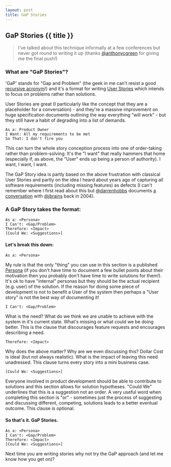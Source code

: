 ```yaml
---
layout: post
title: GaP Stories
---
```

## GaP Stories {{ title }}
> I've talked about this technique informally at a few conferences but never got round to writing it up (thanks [@anthonycgreen](https://twitter.com/anthonycgreen) for giving me the final push!)


### What are "GaP Stories"?

'GaP' stands for "Gap and Problem" (the geek in me can't resist a good [recursive acronym](http://en.wikipedia.org/wiki/Recursive_acronym)!) and it's a format for writing [User Stories](http://www.mountaingoatsoftware.com/agile/user-stories) which intends to focus on problems rather than solutions.

User Stories are great (I particularly like the concept that they are a placeholder for a conversation) - and they're a massive improvement on huge specification documents outlining the way everything "will work" - but they still have a habit of degrading into a list of demands.

    As a: Product Owner
    I Want: All my requirements to be met
    So That: I don't fire you

This can turn the whole story conception process into one of order-taking rather than problem-solving. It's the "I want" that really hammers that home (especially if, as above, the "User" ends up being a person of authority). I want, I want, I want.

The GaP Story idea is partly based on the above frustration with classical User Stories and partly on the idea I heard about years ago of capturing all software requirements (including missing features) as defects
(I can't remember where I first read about this but [@darrenhobbs](https://twitter.com/darrenhobbs) documents [a conversation](http://darrenhobbs.com/2004/01/16/defect-driven-development/) with [@jbrains](https://twitter.com/jbrains) back in 2004).



### A GaP Story takes the format:

    As a: <Persona>
    I Can't: <Gap/Problem>
    Therefore: <Impact>
    [Could We: <Suggestions>]


#### Let's break this down:

    As a: <Persona>

My rule is that the only "thing" you can use in this section is a published [Persona](http://www.measuringusability.com/blog/personas-ux.php) (if you don't have time to document a few bullet points about their motivation then you probably don't have time to write solutions for them!). It's ok to have "internal" personas but they should be the actual recipient (e.g. user) of the solution. If the reason for doing some piece of development is not to benefit a User of the system then perhaps a "User story" is not the best way of documenting it!



    I Can't: <Gap/Problem>

What is the need? What do we think we are unable to achieve with the system in it's current state. What's missing or what could we be doing better.  This is the clause that discourages feature requests and encourages describing a need.

    Therefore: <Impact>

Why does the above matter? Why are we even discussing this? Dollar Cost is ideal (but not always realistic). What is the impact of leaving this need unadressed. This clause turns every story into a mini business case.

    [Could We: <Suggestions>]

Everyone involved in product development should be able to contribute to solutions and this section allows for solution hypotheses. "Could We" underlines that this is a suggestion not an order. A very useful word when completing this section is "or" - sometimes just the process of suggesting and discussing different, competing, solutions leads to a better eventual outcome. This clause is optional.

#### So that's it. GaP Stories.

    As a: <Persona>
    I Can't: <Gap/Problem>
    Therefore: <Impact>
    [Could We: <Suggestions>]

Next time you are writing stories why not try the GaP approach (and let me know how you get on)?
